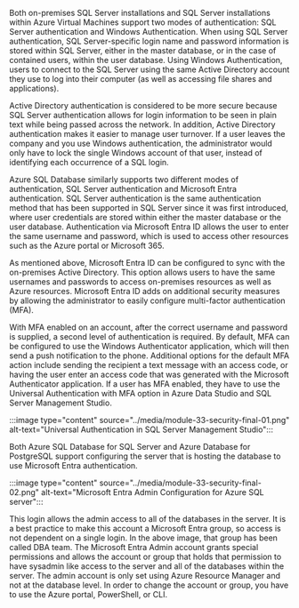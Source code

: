 Both on-premises SQL Server installations and SQL Server installations within Azure Virtual Machines support two modes of authentication: SQL Server authentication and Windows Authentication. When using SQL Server authentication, SQL Server-specific login name and password information is stored within SQL Server, either in the master database, or in the case of contained users, within the user database. Using Windows Authentication, users to connect to the SQL Server using the same Active Directory account they use to log into their computer (as well as accessing file shares and applications).

Active Directory authentication is considered to be more secure because SQL Server authentication allows for login information to be seen in plain text while being passed across the network. In addition, Active Directory authentication makes it easier to manage user turnover. If a user leaves the company and you use Windows authentication, the administrator would only have to lock the single Windows account of that user, instead of identifying each occurrence of a SQL login.

Azure SQL Database similarly supports two different modes of authentication, SQL Server authentication and Microsoft Entra authentication. SQL Server authentication is the same authentication method that has been supported in SQL Server since it was first introduced, where user credentials are stored within either the master database or the user database. Authentication via Microsoft Entra ID allows the user to enter the same username and password, which is used to access other resources such as the Azure portal or Microsoft 365.

As mentioned above, Microsoft Entra ID can be configured to sync with the on-premises Active Directory. This option allows users to have the same usernames and passwords to access on-premises resources as well as Azure resources. Microsoft Entra ID adds on additional security measures by allowing the administrator to easily configure multi-factor authentication (MFA).

With MFA enabled on an account, after the correct username and password is supplied, a second level of authentication is required. By default, MFA can be configured to use the Windows Authenticator application, which will then send a push notification to the phone. Additional options for the default MFA action include sending the recipient a text message with an access code, or having the user enter an access code that was generated with the Microsoft Authenticator application. If a user has MFA enabled, they have to use the Universal Authentication with MFA option in Azure Data Studio and SQL Server Management Studio.

:::image type="content" source="../media/module-33-security-final-01.png" alt-text="Universal Authentication in SQL Server Management Studio":::

Both Azure SQL Database for SQL Server and Azure Database for PostgreSQL support configuring the server that is hosting the database to use Microsoft Entra authentication.

:::image type="content" source="../media/module-33-security-final-02.png" alt-text="Microsoft Entra Admin Configuration for Azure SQL server":::

This login allows the admin access to all of the databases in the server. It is a best practice to make this account a Microsoft Entra group, so access is not dependent on a single login. In the above image, that group has been called DBA team. The Microsoft Entra Admin account grants special permissions and allows the account or group that holds that permission to have sysadmin like access to the server and all of the databases within the server. The admin account is only set using Azure Resource Manager and not at the database level. In order to change the account or group, you have to use the Azure portal, PowerShell, or CLI.
